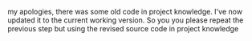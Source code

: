 my apologies, there was some old code in project knowledge. I've now updated it to the current working version. So you you please repeat the previous step but using the revised source code in project knowledge 